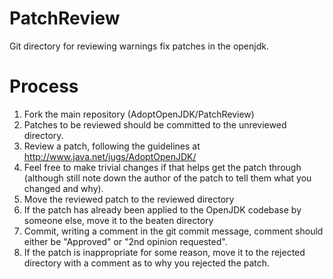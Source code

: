 PatchReview
===========

Git directory for reviewing warnings fix patches in the openjdk.

Process
=======

1. Fork the main repository (AdoptOpenJDK/PatchReview)
1. Patches to be reviewed should be committed to the unreviewed directory.
1. Review a patch, following the guidelines at http://www.java.net/jugs/AdoptOpenJDK/<appropriate sub project>
1. Feel free to make trivial changes if that helps get the patch through (although still note down the author of the patch to tell them what you changed and why).
1. Move the reviewed patch to the reviewed directory
1. If the patch has already been applied to the OpenJDK codebase by someone else, move it to the beaten directory
1. Commit, writing a comment in the git commit message, comment should either be "Approved" or "2nd opinion requested".
1. If the patch is inappropriate for some reason, move it to the rejected directory with a comment as to why you rejected the patch.
